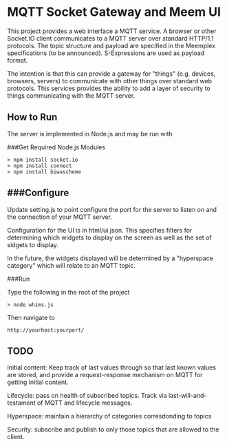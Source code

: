 MQTT Socket Gateway and Meem UI
===============================

This project provides a web interface a MQTT service. 
A browser or other Socket.IO client communicates to a MQTT server over standard HTTP/1.1 protocols. 
The topic structure and payload are specified in the Meemplex specifications (to be announced). 
S-Expressions are used as payload format.

The intention is that this can provide a gateway for "things" (e.g. devices, browsers, servers) to communicate with other things over standard web protocols.
This services provides the ability to add a layer of security to things communicating with the MQTT server.


How to Run
----------
The server is implemented in Node.js and may be run with

###Get Required Node.js Modules

    > npm install socket.io
    > npm install connect
    > npm install biwascheme

###Configure
---------

Update setting.js to point configure the port for the server to listen on and the connection of your MQTT server.

Configuration for the UI is in html/ui.json.  This specifies filters for determining which widgets to display on the screen as well as the set of sidgets to display.

In the future, the widgets displayed will be determined by a "hyperspace category" which will relate to an MQTT topic. 

###Run

Type the following in the root of the project

    > node whims.js

Then navigate to

    http://yourhost:yourport/

TODO
----

Initial content: Keep track of last values through so that last known values are stored, and provide a request-response mechanism on MQTT for getting initial content.

Lifecycle: pass on health of subscribed topics. Track via last-will-and-testament of MQTT and lifecycle messages.

Hyperspace: maintain a hierarchy of categories corresdonding to topics

Security: subscribe and publish to only those topics that are allowed to the client.